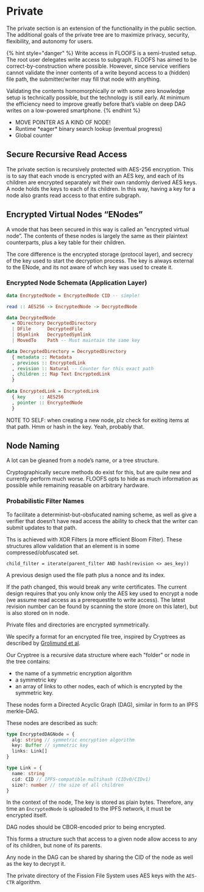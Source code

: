 # Private

The private section is an extension of the functionality in the public section. The additional goals of the private tree are to maximize privacy, security, flexibility, and autonomy for users.

{% hint style="danger" %}
Write access in FLOOFS is a semi-trusted setup. The root user delegates write access to subgraph. FLOOFS has aimed to be correct-by-construction where possible. However, since service verifiers cannot validate the inner contents of a write beyond access to a \(hidden\) file path, the submitter/writer may fill that node with anything.

Validating the contents homomorphically or with some zero knowledge setup is technically possible, but the technology is still early. At minimum the efficiency need to improve greatly before that’s viable on deep DAG writes on a low-powered smartphone.
{% endhint %}

* MOVE POINTER AS A KIND OF NODE!
* Runtime  \*eager\* binary search lookup \(eventual progress\)
* Global counter

## Secure Recursive Read Access

The private section is recursively protected with AES-256 encryption. This is to say that each vnode is encrypted with an AES key, and each of its children are encrypted separately wit their own randomly derived AES keys. A node holds the keys to each of its children. In this way, having a key for a node also grants read access to that entire subgraph.

## Encrypted Virtual Nodes “ENodes”

A vnode that has been secured in this way is called an ”encrypted virtual node”. The contents of these nodes is largely the same as their plaintext counterparts, plus a key table for their children.

The core difference is the encrypted storage \(protocol layer\), and secrecy of the key used to start the decryption process. The key is always external to the ENode, and its not aware of whch key was used to create it.

### Encrypted Node Schemata \(Application Layer\)

```haskell
data EncryptedNode = EncryptedNode CID -- simple!

read :: AES256 -> EncryptedNode -> DecryptedNode

data DecryptedNode
  = DDirectory DecryptedDirectory
  | DFile      DecryptedFile
  | DSymlink   DecryptedSymlink
  | MovedTo    Path -- Must maintain the same key

data DecryptedDirectory = DecryptedDirectory
  { metadata :: Metadata
  , previous :: EncryptedLink
  , revision :: Natural -- Counter for this exact path
  , children :: Map Text EncryptedLink
  }
  
data EncryptedLink = EncryptedLink
  { key     :: AES256
  , pointer :: EncryptedNode
  }
```

NOTE TO SELF: when creating a new node, plz check for exiting items at that path. Hmm or hash in the key. Yeah, probably that.

## Node Naming

A lot can be gleaned from a node’s name, or a tree structure.

Cryptographically secure methods do exist for this, but are quite new and currently perform much worse. FLOOFS opts to hide as much information as possible while remaining reasable on arbitrary hardware.

### Probabilistic Filter Names

To facilitate a determinist-but-obsfucated naming scheme, as well as give a verifier that doesn’t have read access the ability to check that the writer can submit updates to that path.

Ths is achieved with XOR Filters \(a more efficient Bloom Filter\). These structures allow validation that an element is in some compressed/obfuscated set.

```text
child_filter = iterate(parent_filter AND hash(revision <> aes_key))
```

A previous design used the file path plus a nonce and its index. 

If the path changed, this would break any write certificates. The current design requires that you only know only the AES key used to encrypt a node \(we assume read access as a prerequestite to write  access\). The latest revision number can be found by scanning the store \(more on this later\), but is also stored on in node.

















Private files and directories are encrypted symmetrically.

We specify a format for an encrypted file tree, inspired by Cryptrees as described by [Grolimund et al](https://ieeexplore.ieee.org/document/4032481).

Our Cryptree is a recursive data structure where each "folder" or node in the tree contains:

* the name of a symmetric encryption algorithm
* a symmetric key
* an array of links to other nodes, each of which is encrypted by the symmetric key.

These nodes form a Directed Acyclic Graph \(DAG\), similar in form to an IPFS merkle-DAG.

These nodes are described as such:

```typescript
type EncryptedDAGNode = {
  alg: string // symmetric encryption algorithm
  key: Buffer // symmetric key
  links: Link[]
}

type Link = {
  name: string
  cid: CID // IPFS-compatible multihash (CIDv0/CIDv1)
  size?: number // the size of all children
}
```

In the context of the node, The key is stored as plain bytes. Therefore, any time an `EncryptedNode` is uploaded to the IPFS network, it must be encrypted itself.

DAG nodes should be CBOR-encoded prior to being encrypted.

This forms a structure such that access to a given node allow access to any of its children, but none of its parents.

Any node in the DAG can be shared by sharing the CID of the node as well as the key to decrypt it.

The private directory of the Fission File System uses AES keys with the `AES-CTR` algorithm.

